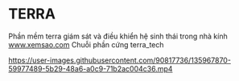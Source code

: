 # TERRA
Phần mềm terra giám sát và điều khiển hệ sinh thái trong nhà kính
www.xemsao.com
Chuỗi phần cứng terra_tech

https://user-images.githubusercontent.com/90817736/135967870-59977489-5b29-48a6-a0c9-71b2ac004c36.mp4

